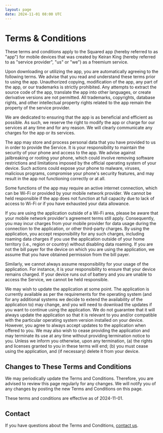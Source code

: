 ```yaml
---
layout: page
date: 2024-11-01 08:00 UTC
---
```


# Terms & Conditions

These terms and conditions apply to the Squared app (hereby referred to as "app") for mobile devices that was created by Keiran King (hereby referred to as "service provider", "us" or "we") as a freemium service.

Upon downloading or utilizing the app, you are automatically agreeing to the following terms. We advise that you read and understand these terms prior to using the app. Unauthorized copying, modification of the app, any part of the app, or our trademarks is strictly prohibited. Any attempts to extract the source code of the app, translate the app into other languages, or create derivative versions are not permitted. All trademarks, copyrights, database rights, and other intellectual property rights related to the app remain the property of the service provider.

We are dedicated to ensuring that the app is as beneficial and efficient as possible. As such, we reserve the right to modify the app or charge for our services at any time and for any reason. We will clearly communicate any charges for the app or its services.

The app may store and process personal data that you have provided to us in order to provide the Service. It is your responsibility to maintain the security of your phone and access to the app. We advise against jailbreaking or rooting your phone, which could involve removing software restrictions and limitations imposed by the official operating system of your device. Such actions could expose your phone to malware, viruses, malicious programs, compromise your phone's security features, and may result in the app not functioning correctly or at all.

Some functions of the app may require an active internet connection, which can be Wi-Fi or provided by your mobile network provider. We cannot be held responsible if the app does not function at full capacity due to lack of access to Wi-Fi or if you have exhausted your data allowance.

If you are using the application outside of a Wi-Fi area, please be aware that your mobile network provider's agreement terms still apply. Consequently, you may incur charges from your mobile provider for data usage during the connection to the application, or other third-party charges. By using the application, you accept responsibility for any such charges, including roaming data charges if you use the application outside of your home territory (i.e., region or country) without disabling data roaming. If you are not the bill payer for the device on which you are using the application, we assume that you have obtained permission from the bill payer.

Similarly, we cannot always assume responsibility for your usage of the application. For instance, it is your responsibility to ensure that your device remains charged. If your device runs out of battery and you are unable to access the Service, we cannot be held responsible.

We may wish to update the application at some point. The application is currently available as per the requirements for the operating system (and for any additional systems we decide to extend the availability of the application to) may change, and you will need to download the updates if you want to continue using the application. We do not guarantee that it will always update the application so that it is relevant to you and/or compatible with the particular operating system version installed on your device. However, you agree to always accept updates to the application when offered to you. We may also wish to cease providing the application and may terminate its use at any time without providing termination notice to you. Unless we inform you otherwise, upon any termination, (a) the rights and licenses granted to you in these terms will end; (b) you must cease using the application, and (if necessary) delete it from your device.

## Changes to These Terms and Conditions

We may periodically update the Terms and Conditions. Therefore, you are advised to review this page regularly for any changes. We will notify you of any changes by posting the new Terms and Conditions on this page.

These terms and conditions are effective as of 2024-11-01.

## Contact

If you have questions about the Terms and Conditions, [contact us](mailto:me@keiranking.com).
